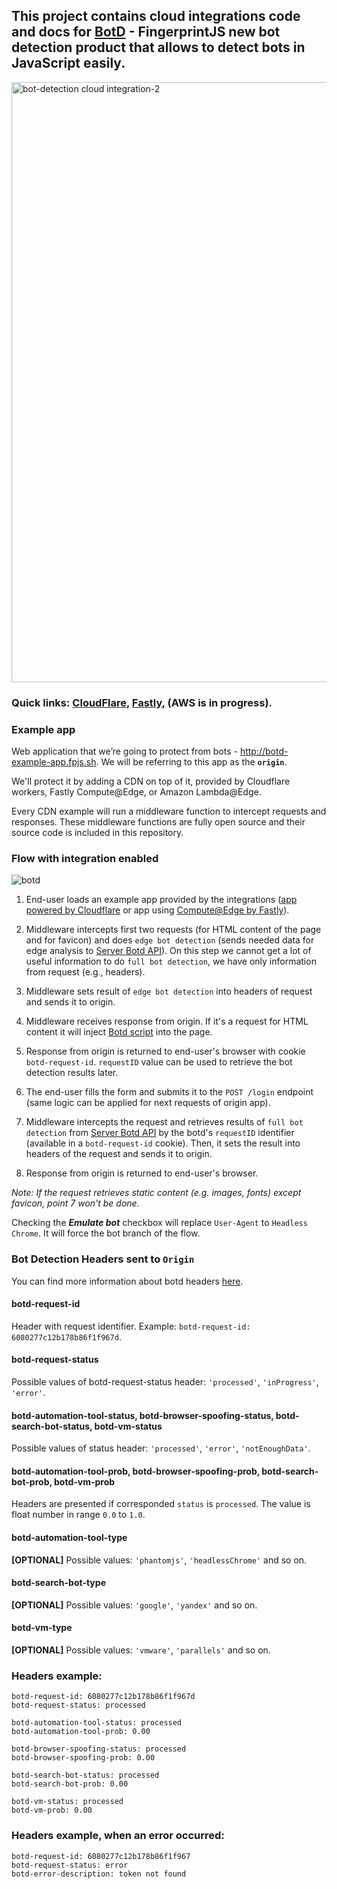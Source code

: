 ## This project contains cloud integrations code and docs for [BotD](https://github.com/fingerprintjs/botd) - FingerprintJS new bot detection product that allows to detect bots in JavaScript easily.
<img width="960" alt="bot-detection cloud integration-2" src="https://user-images.githubusercontent.com/27387/122214619-f97ab080-ceb2-11eb-8cca-59cdcab33e8b.png">

### Quick links: [CloudFlare](https://github.com/fingerprintjs/botd-integrations/blob/main/cloudflare/README.md), [Fastly](https://github.com/fingerprintjs/botd-integrations/blob/main/fastly/wasm/README.md), (AWS is in progress).

### Example app
Web application that we’re going to protect from bots - http://botd-example-app.fpjs.sh. We will be referring to this app as the **`origin`**.

We'll protect it by adding a CDN on top of it, provided by Cloudflare workers, Fastly Compute@Edge, or Amazon Lambda@Edge.

Every CDN example will run a middleware function to intercept requests and responses. These middleware functions are fully open source and their source code is included in this repository.

### Flow with integration enabled
![botd](https://user-images.githubusercontent.com/10922372/126072756-aa246534-2f1c-41d0-b10c-8dc8ea057025.png)

1. End-user loads an example app provided by the integrations ([app powered by Cloudflare](https://botd.fingerprintjs.workers.dev/) or app using [Compute@Edge by Fastly](https://botd-fingerprintjs.edgecompute.app/)).

2. Middleware intercepts first two requests
   (for HTML content of the page and for favicon) and does `edge bot detection`
   (sends needed data for edge analysis to [Server Botd API](https://github.com/fingerprintjs/botd/blob/main/docs/server_api.md)).
   On this step we cannot get a lot of useful information to do
   `full bot detection`, we have only information from request (e.g., headers).

3. Middleware sets result of `edge bot detection` into headers of request and sends it to origin.

4. Middleware receives response from origin. If it's a request for HTML content it will inject
   [Botd script](https://github.com/fingerprintjs/botd) into the page.

5. Response from origin is returned to end-user's browser with cookie `botd-request-id`. `requestID` value can be used to retrieve the bot detection results later.

6. The end-user fills the form and submits it to the `POST /login` endpoint
   (same logic can be applied for next requests of origin app).

7. Middleware intercepts the request and retrieves results of `full bot detection` from [Server Botd API](https://github.com/fingerprintjs/botd/blob/main/docs/server_api.md)
   by the botd's `requestID` identifier (available in a `botd-request-id` cookie). Then, it sets the result into headers of the request and
   sends it to origin.

8. Response from origin is returned to end-user's browser.

*Note: If the request retrieves static content (e.g. images, fonts) except favicon, point 7 won't be done.*

Checking the ***Emulate bot*** checkbox will replace `User-Agent` to `Headless Chrome`.
It will force the bot branch of the flow.

### Bot Detection Headers sent to `Origin`

You can find more information about botd headers [here](https://github.com/fingerprintjs/botd/blob/main/docs/server_api.md).

#### botd-request-id
Header with request identifier. Example:
`botd-request-id: 6080277c12b178b86f1f967d`.
#### botd-request-status
Possible values of botd-request-status header: `'processed'`, `'inProgress'`, `'error'`.
#### botd-automation-tool-status, botd-browser-spoofing-status, botd-search-bot-status, botd-vm-status
Possible values of status header: `'processed'`, `'error'`, `'notEnoughData'`.
#### botd-automation-tool-prob, botd-browser-spoofing-prob, botd-search-bot-prob, botd-vm-prob
Headers are presented if corresponded `status` is `processed`. The value is float number in range `0.0` to `1.0`.
#### botd-automation-tool-type
**[OPTIONAL]** Possible values: `'phantomjs'`, `'headlessChrome'` and so on.
#### botd-search-bot-type
**[OPTIONAL]** Possible values: `'google'`, `'yandex'` and so on.
#### botd-vm-type
**[OPTIONAL]** Possible values: `'vmware'`, `'parallels'` and so on.
### Headers example:
```
botd-request-id: 6080277c12b178b86f1f967d
botd-request-status: processed

botd-automation-tool-status: processed
botd-automation-tool-prob: 0.00

botd-browser-spoofing-status: processed
botd-browser-spoofing-prob: 0.00

botd-search-bot-status: processed
botd-search-bot-prob: 0.00

botd-vm-status: processed
botd-vm-prob: 0.00
```
### Headers example, when an error occurred:
```
botd-request-id: 6080277c12b178b86f1f967
botd-request-status: error
botd-error-description: token not found
```
